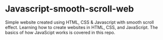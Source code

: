 ﻿# Javascript-smooth-scroll-web

Simple website created using HTML, CSS & Javascript with smooth scroll effect. Learning how to create websites in HTML, CSS, and JavaScript. 
The basics of how JavaScipt works is covered in this repo. 
